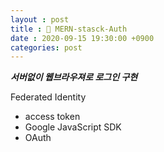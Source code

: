 ```yaml
---
layout : post
title : 🎲 MERN-stasck-Auth
date : 2020-09-15 19:30:00 +0900
categories: post
---
```

***서버없이 웹브라우져로 로그인 구현***

 Federated Identity
 - access token 
 - Google JavaScript SDK
 - OAuth 

